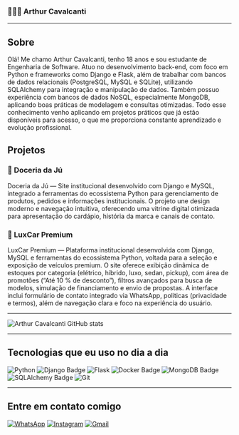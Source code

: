
### 🧑🏻‍💻 Arthur Cavalcanti

---

## Sobre 

Olá! Me chamo Arthur Cavalcanti, tenho 18 anos e sou estudante de Engenharia de Software. Atuo no desenvolvimento back-end, com foco em Python e frameworks como Django e Flask, além de trabalhar com bancos de dados relacionais (PostgreSQL, MySQL e SQLite), utilizando SQLAlchemy para integração e manipulação de dados. Também possuo experiência com bancos de dados NoSQL, especialmente MongoDB, aplicando boas práticas de modelagem e consultas otimizadas. Todo esse conhecimento venho aplicando em projetos práticos que já estão disponíveis para acesso, o que me proporciona constante aprendizado e evolução profissional.

## Projetos

### 📌 Doceria da Jú
Doceria da Jú — Site institucional desenvolvido com Django e MySQL, integrado a ferramentas do ecossistema Python para gerenciamento de produtos, pedidos e informações institucionais. O projeto une design moderno e navegação intuitiva, oferecendo uma vitrine digital otimizada para apresentação do cardápio, história da marca e canais de contato.

### 📌 LuxCar Premium
LuxCar Premium — Plataforma institucional desenvolvida com Django, MySQL e ferramentas do ecossistema Python, voltada para a seleção e exposição de veículos premium. O site oferece exibição dinâmica de estoques por categoria (elétrico, híbrido, luxo, sedan, pickup), com área de promotões (“Até 10 % de desconto”), filtros avançados para busca de modelos, simulação de financiamento e envio de propostas. A interface inclui formulário de contato integrado via WhatsApp, políticas (privacidade e termos), além de navegação clara e foco na experiência do usuário.

---

![Arthur Cavalcanti GitHub stats](https://github-readme-stats.vercel.app/api?username=Arthur-Cavalcanti-dev&show_icons=true&theme=radical)

---

## Tecnologias que eu uso no dia a dia

![Python](https://img.shields.io/badge/Python-3776AB?style=for-the-badge&logo=python&logoColor=white) ![Django Badge](https://img.shields.io/badge/Django-092E20?logo=django&logoColor=fff&style=for-the-badge) ![Flask](https://img.shields.io/badge/Flask-000000?style=for-the-badge&logo=flask&logoColor=white) ![Docker Badge](https://img.shields.io/badge/Docker-2496ED?logo=docker&logoColor=fff&style=for-the-badge) ![MongoDB Badge](https://img.shields.io/badge/MongoDB-47A248?logo=mongodb&logoColor=fff&style=for-the-badge) ![SQLAlchemy Badge](https://img.shields.io/badge/SQLAlchemy-D71F00?logo=sqlalchemy&logoColor=fff&style=for-the-badge) ![Git](https://img.shields.io/badge/GIT-E44C30?style=for-the-badge&logo=git&logoColor=white)

---

## Entre em contato comigo

[![WhatsApp](https://img.shields.io/badge/WhatsApp-25D366?style=for-the-badge&logo=whatsapp&logoColor=white)](https://wa.me/5581987229685)  [![Instagram](https://img.shields.io/badge/Instagram-E4405F?style=for-the-badge&logo=instagram&logoColor=white)](https://instagram.com/arthur_felipe_a.c/) [![Gmail](https://img.shields.io/badge/Gmail-D14836?style=for-the-badge&logo=gmail&logoColor=white)](mailto:antunescavalcantiarthurfelipe@gmail.com)



